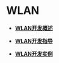# WLAN<a name="ZH-CN_TOPIC_0000001111601748"></a>

-   **[WLAN开发概述](WLAN开发概述.md)**  

-   **[WLAN开发指导](WLAN开发指导.md)**  

-   **[WLAN开发实例](WLAN开发实例.md)**  


